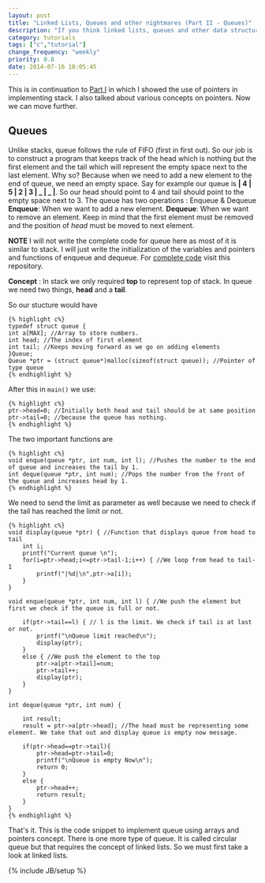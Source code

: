 ```yaml
---
layout: post
title: "Linked Lists, Queues and other nightmares (Part II - Queues)"
description: "If you think linked lists, queues and other data structures are your worst nightmares then go on and read this tutorial. This might just help."
category: tutorials
tags: ["c","tutorial"]
change_frequency: "weekly"
priority: 0.8
date: 2014-07-16 18:05:45
---
```


This is in continuation to [Part I](http://bhavyanshu.me/tutorials/linked-lists-queues-other-nightmares-part-i/07/16/2014) in which I showed the use of pointers in implementing stack. I also talked about various concepts on pointers. Now we can move further.

## Queues

Unlike stacks, queue follows the rule of FIFO (first in first out). So our job is to construct a program that keeps track of the head which is nothing but the first element and the tail which will represent the empty space next to the last element. Why so? Because when we need to add a new element to the end of queue, we need an empty space.
Say for example our queue is **| 4 | 5 | 2 | 3 | _ | _ |**. So our head should point to 4 and tail should point to the empty space next to 3. The queue has two operations : Enqueue & Dequeue
**Enqueue**: When we want to add a new element.
**Dequeue**: When we want to remove an element. Keep in mind that the first element must be removed and the position of *head* must be moved to next element.

**NOTE** I will not write the complete code for queue here as most of it is similar to stack. I will just write the initialization of the variables and pointers and functions of enqueue and dequeue. For [complete code](https://github.com/bhavyanshu/RandomAlgorithms) visit this repository.

**Concept** : In stack we only required **top** to represent top of stack. In queue we need two things, **head** and a **tail**.

So our stucture would have

    {% highlight c%}
    typedef struct queue {
	int a[MAX]; //Array to store numbers.
	int head; //The index of first element
	int tail; //Keeps moving forward as we go on adding elements
    }Queue;
    Queue *ptr = (struct queue*)malloc(sizeof(struct queue)); //Pointer of type queue
    {% endhighlight %}

After this in `main()` we use:

    {% highlight c%}
    ptr->head=0; //Initially both head and tail should be at same position
	ptr->tail=0; //because the queue has nothing.
	{% endhighlight %}

The two important functions are

    {% highlight c%}
    void enque(queue *ptr, int num, int l); //Pushes the number to the end of queue and increases the tail by 1.
    int deque(queue *ptr, int num); //Pops the number from the front of the queue and increases head by 1.
    {% endhighlight %}

We need to send the limit as parameter as well because we need to check if the tail has reached the limit or not.

    {% highlight c%}
    void display(queue *ptr) { //Function that displays queue from head to tail
    	int i;
    	printf("Current queue \n");
    	for(i=ptr->head;i<=ptr->tail-1;i++) { //We loop from head to tail-1
    		printf("|%d|\n",ptr->a[i]);
    	}
    }

    void enque(queue *ptr, int num, int l) { //We push the element but first we check if the queue is full or not.

    	if(ptr->tail==l) { // l is the limit. We check if tail is at last or not.
    		printf("\nQueue limit reached\n");
    		display(ptr);
    	}
    	else { //We push the element to the top
    		ptr->a[ptr->tail]=num;
    		ptr->tail++;
    		display(ptr);
    	}
    }

    int deque(queue *ptr, int num) {

    	int result;
    	result = ptr->a[ptr->head]; //The head must be representing some element. We take that out and display queue is empty now message.

    	if(ptr->head==ptr->tail){
    		ptr->head=ptr->tail=0;
    		printf("\nQueue is empty Now\n");
    		return 0;
    	}
    	else {
    		ptr->head++;
    		return result;
    	}
    }
    {% endhighlight %}

That's it. This is the code snippet to implement queue using arrays and pointers concept. There is one more type of queue. It is called circular queue but that requires the concept of linked lists. So we must first take a look at linked lists.


{% include JB/setup %}
